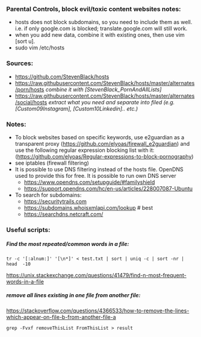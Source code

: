 ### Parental Controls, block evil/toxic content websites notes:
* hosts does not block subdomains, so you need to include them as well. i.e. if only google.com is blocked; translate.google.com will still work.
* when you add new data, combine it with existing ones, then use vim [sort u].
* sudo vim /etc/hosts

### Sources:
* https://github.com/StevenBlack/hosts
* https://raw.githubusercontent.com/StevenBlack/hosts/master/alternates/porn/hosts _combine it with [StevenBlack_PornAndAllLists]_
* https://raw.githubusercontent.com/StevenBlack/hosts/master/alternates/social/hosts _extract what you need and separate into filed (e.g. [Custom09Instagram], [Custom10Linkedin].. etc.)_

### Notes:
* To block websites based on specific keywords, use e2guardian as a transparent proxy (https://github.com/elyoas/firewall_e2guardian) and use the following regular expression blocking list with it: (https://github.com/elyoas/Regular-expressions-to-block-pornography)
* see iptables (firewall filtering)
* It is possible to use DNS filtering instead of the hosts file. OpenDNS used to provide this for free. It is possible to run own DNS server
    + https://www.opendns.com/setupguide/#familyshield
    + https://support.opendns.com/hc/en-us/articles/228007087-Ubuntu
* To search for subdomains:
    + https://securitytrails.com
    + https://subdomains.whoisxmlapi.com/lookup # best
    + https://searchdns.netcraft.com/

### Useful scripts:
##### Find the most repeated/common words in a file:
`tr -c '[:alnum:]' '[\n*]' < test.txt | sort | uniq -c | sort -nr | head  -10`

https://unix.stackexchange.com/questions/41479/find-n-most-frequent-words-in-a-file

##### remove all lines existing in one file from another file:
https://stackoverflow.com/questions/4366533/how-to-remove-the-lines-which-appear-on-file-b-from-another-file-a

`grep -Fvxf removeThisList FromThisList > result`


